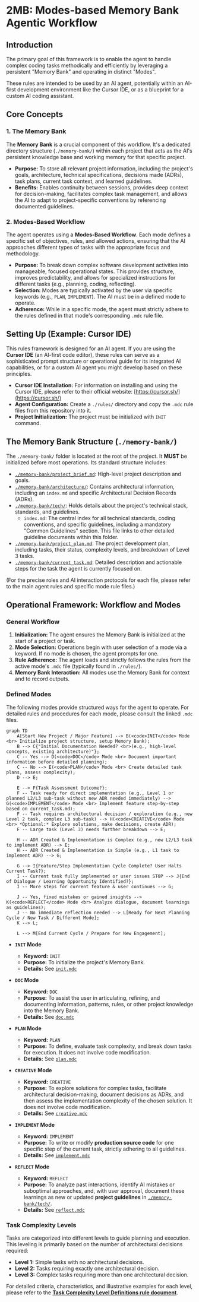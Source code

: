 # 2MB: Modes-based Memory Bank Agentic Workflow

## Introduction

The primary goal of this framework is to enable the agent to handle complex coding tasks methodically and efficiently by leveraging a persistent "Memory Bank" and operating in distinct "Modes".

These rules are intended to be used by an AI agent, potentially within an AI-first development environment like the Cursor IDE, or as a blueprint for a custom AI coding assistant.

## Core Concepts

### 1. The Memory Bank
The **Memory Bank** is a crucial component of this workflow. It's a dedicated directory structure (`./memory-bank/`) within each project that acts as the AI's persistent knowledge base and working memory for that specific project.

* **Purpose:** To store all relevant project information, including the project's goals, architecture, technical specifications, decisions made (ADRs), task plans, current task context, and learned guidelines.
* **Benefits:** Enables continuity between sessions, provides deep context for decision-making, facilitates complex task management, and allows the AI to adapt to project-specific conventions by referencing documented guidelines.

### 2. Modes-Based Workflow
The agent operates using a **Modes-Based Workflow**. Each mode defines a specific set of objectives, rules, and allowed actions, ensuring that the AI approaches different types of tasks with the appropriate focus and methodology.

* **Purpose:** To break down complex software development activities into manageable, focused operational states. This provides structure, improves predictability, and allows for specialized instructions for different tasks (e.g., planning, coding, reflecting).
* **Selection:** Modes are typically activated by the user via specific keywords (e.g., `PLAN`, `IMPLEMENT`). The AI must be in a defined mode to operate.
* **Adherence:** While in a specific mode, the agent must strictly adhere to the rules defined in that mode's corresponding `.mdc` rule file.

## Setting Up (Example: Cursor IDE)

This rules framework is designed for an AI agent. If you are using the **Cursor IDE** (an AI-first code editor), these rules can serve as a sophisticated prompt structure or operational guide for its integrated AI capabilities, or for a custom AI agent you might develop based on these principles.

* **Cursor IDE Installation:** For information on installing and using the Cursor IDE, please refer to their official website: [https://cursor.sh/](https://cursor.sh/)
* **Agent Configuration:** Create a `./rules/` directory and copy the `.mdc` rule files from this repository into it.
* **Project Initialization:** The project must be initialized with `INIT` command.

## The Memory Bank Structure (`./memory-bank/`)

The `./memory-bank/` folder is located at the root of the project. It **MUST** be initialized before most operations. Its standard structure includes:

* [`./memory-bank/project_brief.md`](./memory-bank/project_brief): High-level project description and goals.
* [`./memory-bank/architecture/`](./memory-bank/architecture): Contains architectural information, including an `index.md` and specific Architectural Decision Records (ADRs).
* [`./memory-bank/tech/`](./memory-bank/tech): Holds details about the project's technical stack, standards, and guidelines.
    * `index.md`: The central index for all technical standards, coding conventions, and specific guidelines, including a mandatory "Common Guidelines" section. This file links to other detailed guideline documents within this folder.
* [`./memory-bank/project_plan.md`](./memory-bank/project_plan): The project development plan, including tasks, their status, complexity levels, and breakdown of Level 3 tasks.
* [`./memory-bank/current_task.md`](./memory-bank/current_task): Detailed description and actionable steps for the task the agent is currently focused on.

(For the precise roles and AI interaction protocols for each file, please refer to the main agent rules and specific mode rule files.)

## Operational Framework: Workflow and Modes

### General Workflow
1.  **Initialization:** The agent ensures the Memory Bank is initialized at the start of a project or task.
2.  **Mode Selection:** Operations begin with user selection of a mode via a keyword. If no mode is chosen, the agent prompts for one.
3.  **Rule Adherence:** The agent loads and strictly follows the rules from the active mode's `.mdc` file (typically found in `./rules/`).
4.  **Memory Bank Interaction:** All modes use the Memory Bank for context and to record outputs.

### Defined Modes
The following modes provide structured ways for the agent to operate. For detailed rules and procedures for each mode, please consult the linked `.mdc` files.

```mermaid
graph TD
    A[Start New Project / Major Feature] --> B(<code>INIT</code> Mode <br> Initialize project structure, setup Memory Bank);
    B --> C{"Initial Documentation Needed? <br>(e.g., high-level concepts, existing architecture)"};
    C -- Yes --> D(<code>DOC</code> Mode <br> Document important information before detailed planning);
    C -- No --> E(<code>PLAN</code> Mode <br> Create detailed task plans, assess complexity);
    D --> E;

    E --> F{Task Assessment Outcome?};
    F -- Task ready for direct implementation (e.g., Level 1 or planned L2/L3 sub-task without new ADR needed immediately) --> G(<code>IMPLEMENT</code> Mode <br> Implement feature step-by-step based on current_task.md);
    F -- Task requires architectural decision / exploration (e.g., new Level 2 task, complex L3 sub-task) --> H(<code>CREATIVE</code> Mode <br> *Optional:* Explore solutions, make decisions, create ADR);
    F -- Large task (Level 3) needs further breakdown --> E;

    H -- ADR Created & Implementation is Complex (e.g., new L2/L3 task to implement ADR) --> E;
    H -- ADR Created & Implementation is Simple (e.g., L1 task to implement ADR) --> G;

    G --> I{Feature/Step Implementation Cycle Complete? User Halts Current Task?};
    I -- Current task fully implemented or user issues STOP --> J{End of Dialogue / Learning Opportunity Identified?};
    I -- More steps for current feature & user continues --> G;

    J -- Yes, fixed mistakes or gained insights --> K(<code>REFLECT</code> Mode <br> Analyze dialogue, document learnings as guidelines);
    J -- No immediate reflection needed --> L[Ready for Next Planning Cycle / New Task / Different Mode];
    K --> L;

    L --> M[End Current Cycle / Prepare for New Engagement];
```

* **`INIT` Mode**
    * **Keyword:** `INIT`
    * **Purpose:** To initialize the project's Memory Bank.
    * **Details:** See [`init.mdc`](./rules/modes/init)

* **`DOC` Mode**
    * **Keyword:** `DOC`
    * **Purpose:** To assist the user in articulating, refining, and documenting information, patterns, rules, or other project knowledge into the Memory Bank.
    * **Details:** See [`doc.mdc`](./rules/modes/doc)

* **`PLAN` Mode**
    * **Keyword:** `PLAN`
    * **Purpose:** To define, evaluate task complexity, and break down tasks for execution. It does not involve code modification.
    * **Details:** See [`plan.mdc`](./rules/modes/plan)

* **`CREATIVE` Mode**
    * **Keyword:** `CREATIVE`
    * **Purpose:** To explore solutions for complex tasks, facilitate architectural decision-making, document decisions as ADRs, and then assess the implementation complexity of the chosen solution. It does not involve code modification.
    * **Details:** See [`creative.mdc`](./rules/modes/creative)

* **`IMPLEMENT` Mode**
    * **Keyword:** `IMPLEMENT`
    * **Purpose:** To write or modify **production source code** for one specific step of the current task, strictly adhering to all guidelines.
    * **Details:** See [`implement.mdc`](./rules/modes/implement)

* **`REFLECT` Mode**
    * **Keyword:** `REFLECT`
    * **Purpose:** To analyze past interactions, identify AI mistakes or suboptimal approaches, and, with user approval, document these learnings as new or updated **project guidelines** in [`./memory-bank/tech/`](./memory-bank/tech/).
    * **Details:** See [`reflect.mdc`](./rules/modes/reflect)

### Task Complexity Levels
Tasks are categorized into different levels to guide planning and execution. This leveling is primarily based on the number of architectural decisions required:

* **Level 1:** Simple tasks with no architectural decisions.
* **Level 2:** Tasks requiring exactly one architectural decision.
* **Level 3:** Complex tasks requiring more than one architectural decision.

For detailed criteria, characteristics, and illustrative examples for each level, please refer to the **[Task Complexity Level Definitions rule document](./rules/task-levels)**.